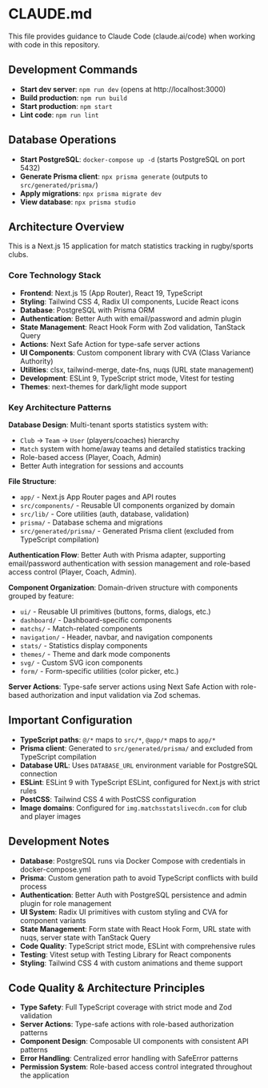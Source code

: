 # CLAUDE.md

This file provides guidance to Claude Code (claude.ai/code) when working with code in this repository.

## Development Commands

- **Start dev server**: `npm run dev` (opens at http://localhost:3000)
- **Build production**: `npm run build`
- **Start production**: `npm start`
- **Lint code**: `npm run lint`

## Database Operations

- **Start PostgreSQL**: `docker-compose up -d` (starts PostgreSQL on port 5432)
- **Generate Prisma client**: `npx prisma generate` (outputs to `src/generated/prisma/`)
- **Apply migrations**: `npx prisma migrate dev`
- **View database**: `npx prisma studio`

## Architecture Overview

This is a Next.js 15 application for match statistics tracking in rugby/sports clubs.

### Core Technology Stack
- **Frontend**: Next.js 15 (App Router), React 19, TypeScript
- **Styling**: Tailwind CSS 4, Radix UI components, Lucide React icons
- **Database**: PostgreSQL with Prisma ORM
- **Authentication**: Better Auth with email/password and admin plugin
- **State Management**: React Hook Form with Zod validation, TanStack Query
- **Actions**: Next Safe Action for type-safe server actions
- **UI Components**: Custom component library with CVA (Class Variance Authority)
- **Utilities**: clsx, tailwind-merge, date-fns, nuqs (URL state management)
- **Development**: ESLint 9, TypeScript strict mode, Vitest for testing
- **Themes**: next-themes for dark/light mode support

### Key Architecture Patterns

**Database Design**: Multi-tenant sports statistics system with:
- `Club` → `Team` → `User` (players/coaches) hierarchy
- `Match` system with home/away teams and detailed statistics tracking
- Role-based access (Player, Coach, Admin)
- Better Auth integration for sessions and accounts

**File Structure**:
- `app/` - Next.js App Router pages and API routes
- `src/components/` - Reusable UI components organized by domain
- `src/lib/` - Core utilities (auth, database, validation)
- `prisma/` - Database schema and migrations
- `src/generated/prisma/` - Generated Prisma client (excluded from TypeScript compilation)

**Authentication Flow**: Better Auth with Prisma adapter, supporting email/password authentication with session management and role-based access control (Player, Coach, Admin).

**Component Organization**: Domain-driven structure with components grouped by feature:
- `ui/` - Reusable UI primitives (buttons, forms, dialogs, etc.)
- `dashboard/` - Dashboard-specific components
- `matchs/` - Match-related components
- `navigation/` - Header, navbar, and navigation components
- `stats/` - Statistics display components
- `themes/` - Theme and dark mode components
- `svg/` - Custom SVG icon components
- `form/` - Form-specific utilities (color picker, etc.)

**Server Actions**: Type-safe server actions using Next Safe Action with role-based authorization and input validation via Zod schemas.

## Important Configuration

- **TypeScript paths**: `@/*` maps to `src/*`, `@app/*` maps to `app/*`
- **Prisma client**: Generated to `src/generated/prisma/` and excluded from TypeScript compilation
- **Database URL**: Uses `DATABASE_URL` environment variable for PostgreSQL connection
- **ESLint**: ESLint 9 with TypeScript ESLint, configured for Next.js with strict rules
- **PostCSS**: Tailwind CSS 4 with PostCSS configuration
- **Image domains**: Configured for `img.matchsstatslivecdn.com` for club and player images

## Development Notes

- **Database**: PostgreSQL runs via Docker Compose with credentials in docker-compose.yml
- **Prisma**: Custom generation path to avoid TypeScript conflicts with build process
- **Authentication**: Better Auth with PostgreSQL persistence and admin plugin for role management
- **UI System**: Radix UI primitives with custom styling and CVA for component variants
- **State Management**: Form state with React Hook Form, URL state with nuqs, server state with TanStack Query
- **Code Quality**: TypeScript strict mode, ESLint with comprehensive rules
- **Testing**: Vitest setup with Testing Library for React components
- **Styling**: Tailwind CSS 4 with custom animations and theme support

## Code Quality & Architecture Principles

- **Type Safety**: Full TypeScript coverage with strict mode and Zod validation
- **Server Actions**: Type-safe actions with role-based authorization patterns
- **Component Design**: Composable UI components with consistent API patterns
- **Error Handling**: Centralized error handling with SafeError patterns
- **Permission System**: Role-based access control integrated throughout the application